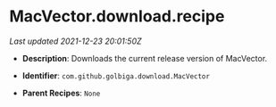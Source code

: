 # MacVector.download.recipe

_Last updated 2021-12-23 20:01:50Z_

- **Description**: Downloads the current release version of MacVector.

- **Identifier**: `com.github.golbiga.download.MacVector`

- **Parent Recipes**: `None`

